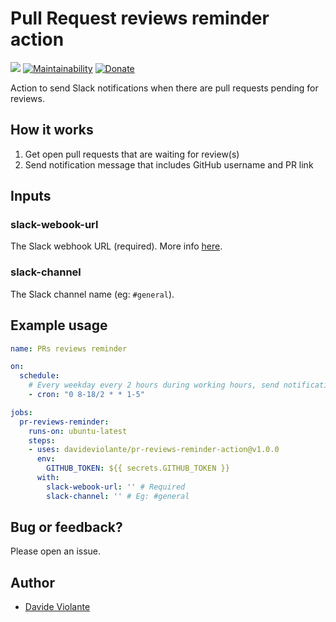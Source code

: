 # Pull Request reviews reminder action
[![](https://github.com/davideviolante/pr-reviews-reminder-action/workflows/Node.js%20CI/badge.svg)](https://github.com/DavideViolante/pr-reviews-reminder-action/actions?query=workflow%3A%22Node.js+CI%22) [![Maintainability](https://api.codeclimate.com/v1/badges/60f9b3a6b4177a0bfe77/maintainability)](https://codeclimate.com/github/DavideViolante/pr-reviews-reminder-action/maintainability) [![Donate](https://img.shields.io/badge/paypal-donate-179BD7.svg)](https://www.paypal.me/dviolante)

Action to send Slack notifications when there are pull requests pending for reviews.

## How it works
1. Get open pull requests that are waiting for review(s)
2. Send notification message that includes GitHub username and PR link

## Inputs

### slack-webook-url

The Slack webhook URL (required). More info [here](https://api.slack.com/messaging/webhooks).

### slack-channel

The Slack channel name (eg: `#general`).

## Example usage

```yaml
name: PRs reviews reminder

on:
  schedule:
    # Every weekday every 2 hours during working hours, send notification
    - cron: "0 8-18/2 * * 1-5"

jobs:
  pr-reviews-reminder:
    runs-on: ubuntu-latest
    steps:
    - uses: davideviolante/pr-reviews-reminder-action@v1.0.0
      env:
        GITHUB_TOKEN: ${{ secrets.GITHUB_TOKEN }}
      with:
        slack-webook-url: '' # Required
        slack-channel: '' # Eg: #general
```

## Bug or feedback?
Please open an issue.

## Author
- [Davide Violante](https://github.com/DavideViolante)
